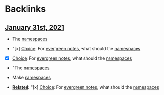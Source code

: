 
# Backlinks
## [January 31st, 2021](<January 31st, 2021.md>)
- The [namespaces]([namespaces](<namespaces.md>))

- "[x] [Choice](<Choice.md>): For [evergreen notes](<evergreen notes.md>), what should the [namespaces](<namespaces.md>)

- [x] [Choice](<Choice.md>): For [evergreen notes](<evergreen notes.md>), what should the [namespaces](<namespaces.md>)

- "The [namespaces]([namespaces](<namespaces.md>))

- Make [namespaces](<namespaces.md>)

- **[Related](<Related.md>):** "[x] [Choice](<Choice.md>): For [evergreen notes](<evergreen notes.md>), what should the [namespaces](<namespaces.md>)

